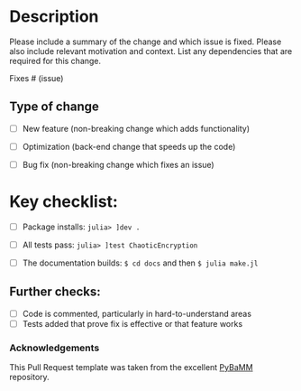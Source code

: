 # Description

Please include a summary of the change and which issue is fixed. Please also include relevant motivation and context. List any dependencies that are required for this change.

Fixes # (issue)

## Type of change

- [ ] New feature (non-breaking change which adds functionality)
- [ ] Optimization (back-end change that speeds up the code)
- [ ] Bug fix (non-breaking change which fixes an issue)


# Key checklist:

- [ ] Package installs: `julia> ]dev .`
- [ ] All tests pass: `julia> ]test ChaoticEncryption`
- [ ] The documentation builds: `$ cd docs` and then `$ julia make.jl`


## Further checks:

- [ ] Code is commented, particularly in hard-to-understand areas
- [ ] Tests added that prove fix is effective or that feature works

### Acknowledgements
This Pull Request template was taken from the excellent [PyBaMM](https://github.com/pybamm-team/PyBaMM) repository.
